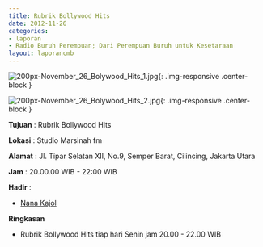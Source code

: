 ```yaml
---
title: Rubrik Bollywood Hits 
date: 2012-11-26
categories:
- laporan
- Radio Buruh Perempuan; Dari Perempuan Buruh untuk Kesetaraan
layout: laporancmb
---
```



![200px-November_26_Bolywood_Hits_1.jpg](/uploads/200px-November_26_Bolywood_Hits_1.jpg){: .img-responsive .center-block }

![200px-November_26_Bolywood_Hits_2.jpg](/uploads/200px-November_26_Bolywood_Hits_2.jpg){: .img-responsive .center-block }


**Tujuan** : Rubrik Bollywood Hits 

**Lokasi** : Studio Marsinah fm 

**Alamat** : Jl. Tipar Selatan XII, No.9, Semper Barat, Cilincing, Jakarta Utara 

**Jam** : 20.00.00 WIB - 22:00 WIB 

**Hadir** :
* [Nana Kajol](http://wiki.ciptamedia.org/wiki/Nana_Kajol)

**Ringkasan**  
* Rubrik Bollywood Hits tiap hari Senin jam 20.00 - 22.00 WIB
